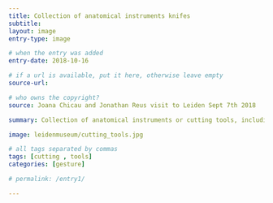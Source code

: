 ```yaml
---
title: Collection of anatomical instruments knifes
subtitle:
layout: image
entry-type: image

# when the entry was added
entry-date: 2018-10-16

# if a url is available, put it here, otherwise leave empty
source-url:

# who owns the copyright?
source: Joana Chicau and Jonathan Reus visit to Leiden Sept 7th 2018

summary: Collection of anatomical instruments or cutting tools, including knifes for amputation at Boerhaave Museum.

image: leidenmuseum/cutting_tools.jpg

# all tags separated by commas
tags: [cutting , tools]
categories: [gesture]

# permalink: /entry1/

---
```

